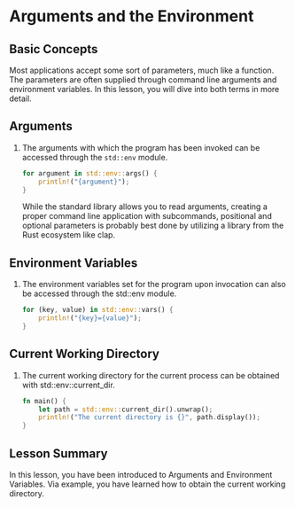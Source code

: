 # Arguments and the Environment

## Basic Concepts

Most applications accept some sort of parameters, much like a function. The parameters are often supplied through command line arguments and environment variables. In this lesson, you will dive into both terms in more detail.

## Arguments

1. The arguments with which the program has been invoked can be accessed through the `std::env` module.

    ```rust
    for argument in std::env::args() {
        println!("{argument}");
    }
    ```

    While the standard library allows you to read arguments, creating a proper command line application with subcommands, positional and optional parameters is probably best done by utilizing a library from the Rust ecosystem like clap.


## Environment Variables

1. The environment variables set for the program upon invocation can also be accessed through the std::env module.

    ```rust
    for (key, value) in std::env::vars() {
        println!("{key}={value}");
    }
    ```

## Current Working Directory

1.  The current working directory for the current process can be obtained with std::env::current_dir.

    ```rust
    fn main() {
        let path = std::env::current_dir().unwrap();
        println!("The current directory is {}", path.display());
    }
    ```

## Lesson Summary

In this lesson, you have been introduced to Arguments and Environment Variables. Via example, you have learned how to obtain the current working directory.